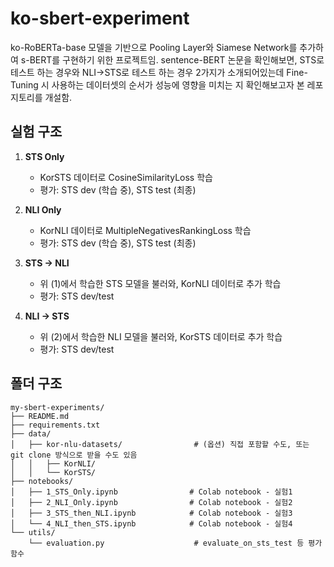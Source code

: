 # ko-sbert-experiment
ko-RoBERTa-base 모델을 기반으로 Pooling Layer와 Siamese Network를 추가하여 s-BERT를 구현하기 위한 프로젝트임.
sentence-BERT 논문을 확인해보면, STS로 테스트 하는 경우와 NLI->STS로 테스트 하는 경우 2가지가 소개되어있는데
Fine-Tuning 시 사용하는 데이터셋의 순서가 성능에 영향을 미치는 지 확인해보고자 본 레포지토리를 개설함.

## 실험 구조

1. **STS Only**  
   - KorSTS 데이터로 CosineSimilarityLoss 학습  
   - 평가: STS dev (학습 중), STS test (최종)

2. **NLI Only**  
   - KorNLI 데이터로 MultipleNegativesRankingLoss 학습  
   - 평가: STS dev (학습 중), STS test (최종)

3. **STS -> NLI**  
   - 위 (1)에서 학습한 STS 모델을 불러와, KorNLI 데이터로 추가 학습  
   - 평가: STS dev/test

4. **NLI -> STS**  
   - 위 (2)에서 학습한 NLI 모델을 불러와, KorSTS 데이터로 추가 학습  
   - 평가: STS dev/test

## 폴더 구조
```
my-sbert-experiments/
├── README.md
├── requirements.txt
├── data/
│   ├── kor-nlu-datasets/                # (옵션) 직접 포함할 수도, 또는 git clone 방식으로 받을 수도 있음
│   │   ├── KorNLI/
│   │   └── KorSTS/
├── notebooks/
│   ├── 1_STS_Only.ipynb                # Colab notebook - 실험1
│   ├── 2_NLI_Only.ipynb                # Colab notebook - 실험2
│   ├── 3_STS_then_NLI.ipynb            # Colab notebook - 실험3
│   └── 4_NLI_then_STS.ipynb            # Colab notebook - 실험4
└── utils/
    └── evaluation.py                    # evaluate_on_sts_test 등 평가 함수
```
